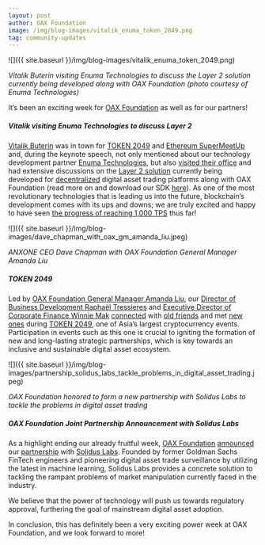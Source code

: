 ```yaml
---
layout: post
author: OAX Foundation
image: /img/blog-images/vitalik_enuma_token_2049.png
tag: community-updates
---
```


![]({{ site.baseurl }}/img/blog-images/vitalik_enuma_token_2049.png)

_Vitalik Buterin visiting Enuma Technologies to discuss the Layer 2 solution currently being developed along with OAX Foundation (photo courtesy of Enuma Technologies)_

It’s been an exciting week for [OAX Foundation](https://www.oax.org/en) as well as for our partners!

##### Vitalik visiting Enuma Technologies to discuss Layer 2  
[Vitalik Buterin](https://vitalik.ca) was in town for [TOKEN 2049](https://coinsutra.com/token2049/) and [Ethereum SuperMeetUp](https://www.chipin.com/ethereum-supermeetup-hong-kong/) and, during the keynote speech, not only mentioned about our technology development partner [Enuma Technologies](https://enuma.io), but also [visited their office](https://twitter.com/enumatech/status/1106483426314452993) and had extensive discussions on the [Layer 2 solution](https://medium.com/@OAX_Foundation/trustless-noncustodial-exchange-prototype-5842a15ae682) currently being developed for [decentralized](https://medium.com/@OAX_Foundation/what-is-decentralization-85a0fc993b5b) digital asset trading platforms along with OAX Foundation (read more on and download our SDK [here](https://medium.com/@OAX_Foundation/oax-dex-software-development-kit-8faba46981d1)). As one of the most revolutionary technologies that is leading us into the future, blockchain’s development comes with its ups and downs; we are truly excited and happy to have seen [the progress of reaching 1,000 TPS](https://medium.com/@OAX_Foundation/oax-reaches-major-technology-milestone-now-its-time-to-partner-up-20aaee18ddcd) thus far!

![]({{ site.baseurl }}/img/blog-images/dave_chapman_with_oax_gm_amanda_liu.jpeg)

_ANXONE CEO Dave Chapman with OAX Foundation General Manager Amanda Liu_

##### TOKEN 2049  
Led by [OAX Foundation General Manager Amanda Liu](https://www.linkedin.com/in/amanda-liu-57934561/), our [Director of Business Development Raphaël Tressieres](https://www.linkedin.com/in/tressieresraphael/_) and [Executive Director of Corporate Finance Winnie Mak](https://www.linkedin.com/in/winnie-mak-58b192148/) [connected](https://twitter.com/OAX_Foundation/status/1105682360693977089) with [old friends](https://twitter.com/OAX_Foundation/status/1105726176021045248) and met [new ones](https://twitter.com/OAX_Foundation/status/1105713992998125574) during [TOKEN 2049](https://www.token2049.com), one of Asia’s largest cryptocurrency events. Participation in events such as this one is crucial to igniting the formation of new and long-lasting strategic partnerships, which is key towards an inclusive and sustainable digital asset ecosystem.

![]({{ site.baseurl }}/img/blog-images/partnership_solidus_labs_tackle_problems_in_digital_asset_trading.jpeg)

_OAX Foundation honored to form a new partnership with Solidus Labs to tackle the problems in digital asset trading_

##### OAX Foundation Joint Partnership Announcement with Solidus Labs  
As a highlight ending our already fruitful week, [OAX Foundation](https://medium.com/@OAX_Foundation/oax-foundation-and-solidus-labs-announce-partnership-16a0c3a043f0) [announced](https://www.finextra.com/pressarticle/77662/solidus-labs-makes-play-for-asia-with-oax-partnership) our [partnership](https://www.cryptoninjas.net/2019/03/14/blockchain-asset-exchange-developer-oax-partners-with-solidus-labs/) with [Solidus Labs](https://www.soliduslabs.com). Founded by former Goldman Sachs FinTech engineers and pioneering digital asset trade surveillance by utilizing the latest in machine learning, Solidus Labs provides a concrete solution to tackling the rampant problems of market manipulation currently faced in the industry.

We believe that the power of technology will push us towards regulatory approval, furthering the goal of mainstream digital asset adoption.

In conclusion, this has definitely been a very exciting power week at OAX Foundation, and we look forward to more!